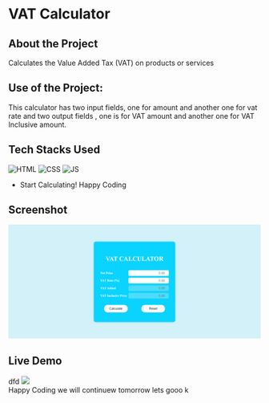 # VAT Calculator

## About the Project
Calculates the Value Added Tax (VAT) on products or services 

## Use of the Project:

<p>This calculator has two input fields, one for amount and another one for vat rate and two output fields , one is for VAT amount and another one for VAT Inclusive amount.</p>

## Tech Stacks Used


![HTML](https://img.shields.io/badge/html5%20-%23E34F26.svg?&style=for-the-badge&logo=html5&logoColor=white)
![CSS](https://img.shields.io/badge/css3%20-%231572B6.svg?&style=for-the-badge&logo=css3&logoColor=white)
![JS](https://img.shields.io/badge/javascript%20-%23323330.svg?&style=for-the-badge&logo=javascript&logoColor=%23F7DF1E)



- Start Calculating! Happy Coding

## Screenshot

<img src="./Screenshots/ss1.png" />

## Live Demo
dfd
<img src="./Screenshots/demo.gif" />   
Happy Coding
we will continuew tomorrow 
lets gooo
k

